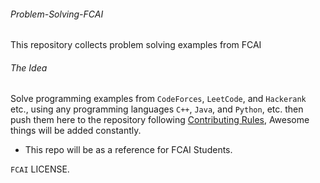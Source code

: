 ###### Problem-Solving-FCAI
This repository collects problem solving examples from FCAI
###### The Idea
Solve programming examples from `CodeForces`, `LeetCode`, and `Hackerank` etc., using any programming languages `C++`, `Java`, and `Python`, etc.
then push them here to the repository following [Contributing Rules](https://github.com/TawfikYasser/Problem-Solving-FCAI/blob/master/CONTRIBUTING.md), Awesome things will be added constantly.

* This repo will be as a reference for FCAI Students. 

`FCAI` LICENSE.
